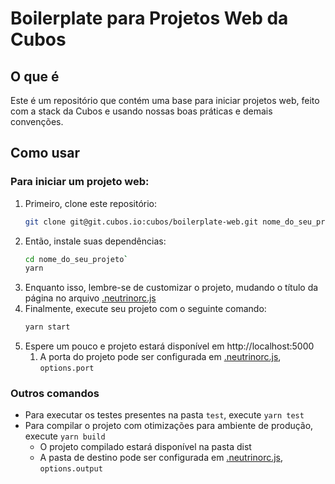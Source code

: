 # Boilerplate para Projetos Web da Cubos

## O que é

Este é um repositório que contém uma base para iniciar projetos web, feito com a stack da Cubos e usando nossas boas práticas e demais convenções.

## Como usar

### Para iniciar um projeto web:

1.  Primeiro, clone este repositório:
    ```bash
    git clone git@git.cubos.io:cubos/boilerplate-web.git nome_do_seu_projeto
    ```
2.  Então, instale suas dependências:
    ```bash
    cd nome_do_seu_projeto`
    yarn
    ```
3.  Enquanto isso, lembre-se de customizar o projeto, mudando o título da página no arquivo [.neutrinorc.js](./.neutrinorc.js)
4.  Finalmente, execute seu projeto com o seguinte comando:
    ```bash
    yarn start
    ```
5.  Espere um pouco e projeto estará disponível em http://localhost:5000
    1.  A porta do projeto pode ser configurada em [.neutrinorc.js](./.neutrinorc.js), `options.port`

### Outros comandos

- Para executar os testes presentes na pasta `test`, execute `yarn test`
- Para compilar o projeto com otimizações para ambiente de produção, execute `yarn build`
  - O projeto compilado estará disponível na pasta dist
  - A pasta de destino pode ser configurada em [.neutrinorc.js](./.neutrinorc.js), `options.output`
